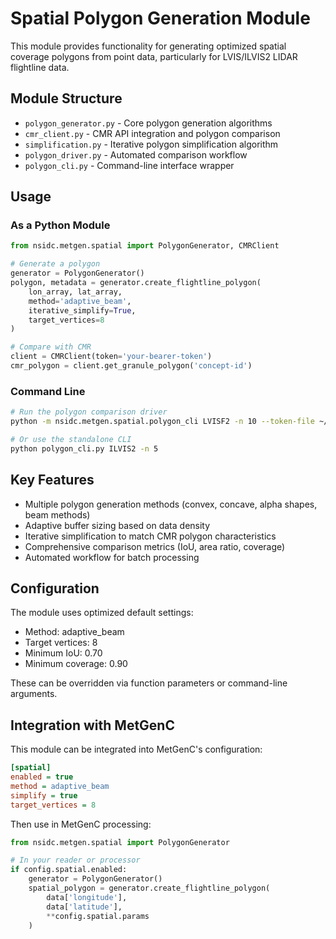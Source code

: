 # Spatial Polygon Generation Module

This module provides functionality for generating optimized spatial coverage polygons from point data, particularly for LVIS/ILVIS2 LIDAR flightline data.

## Module Structure

- `polygon_generator.py` - Core polygon generation algorithms
- `cmr_client.py` - CMR API integration and polygon comparison
- `simplification.py` - Iterative polygon simplification algorithm
- `polygon_driver.py` - Automated comparison workflow
- `polygon_cli.py` - Command-line interface wrapper

## Usage

### As a Python Module

```python
from nsidc.metgen.spatial import PolygonGenerator, CMRClient

# Generate a polygon
generator = PolygonGenerator()
polygon, metadata = generator.create_flightline_polygon(
    lon_array, lat_array,
    method='adaptive_beam',
    iterative_simplify=True,
    target_vertices=8
)

# Compare with CMR
client = CMRClient(token='your-bearer-token')
cmr_polygon = client.get_granule_polygon('concept-id')
```

### Command Line

```bash
# Run the polygon comparison driver
python -m nsidc.metgen.spatial.polygon_cli LVISF2 -n 10 --token-file ~/.edl_token

# Or use the standalone CLI
python polygon_cli.py ILVIS2 -n 5
```

## Key Features

- Multiple polygon generation methods (convex, concave, alpha shapes, beam methods)
- Adaptive buffer sizing based on data density
- Iterative simplification to match CMR polygon characteristics
- Comprehensive comparison metrics (IoU, area ratio, coverage)
- Automated workflow for batch processing

## Configuration

The module uses optimized default settings:
- Method: adaptive_beam
- Target vertices: 8
- Minimum IoU: 0.70
- Minimum coverage: 0.90

These can be overridden via function parameters or command-line arguments.

## Integration with MetGenC

This module can be integrated into MetGenC's configuration:

```ini
[spatial]
enabled = true
method = adaptive_beam
simplify = true
target_vertices = 8
```

Then use in MetGenC processing:

```python
from nsidc.metgen.spatial import PolygonGenerator

# In your reader or processor
if config.spatial.enabled:
    generator = PolygonGenerator()
    spatial_polygon = generator.create_flightline_polygon(
        data['longitude'], 
        data['latitude'],
        **config.spatial.params
    )
```